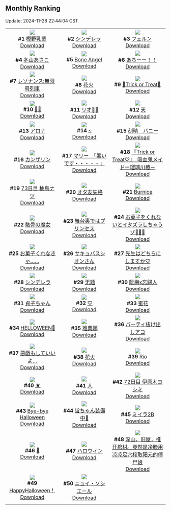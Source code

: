 ## Monthly Ranking
Update: 2024-11-28 22:44:04 CST

|      |      |      |
| :----: | :----: | :----: |
| ![](https://i.pixiv.re/c/240x480/img-master/img/2024/10/31/00/06/00/123830429_p0_master1200.jpg)<br>**#1** [樫野乳業](https://www.pixiv.net/artworks/123830429)<br>[Download](https://i.pixiv.re/img-original/img/2024/10/31/00/06/00/123830429_p0.png) | ![](https://i.pixiv.re/c/240x480/img-master/img/2024/10/31/14/17/46/123847807_p0_master1200.jpg)<br>**#2** [シンデレラ](https://www.pixiv.net/artworks/123847807)<br>[Download](https://i.pixiv.re/img-original/img/2024/10/31/14/17/46/123847807_p0.jpg) | ![](https://i.pixiv.re/c/240x480/img-master/img/2024/10/31/00/19/13/123831309_p0_master1200.jpg)<br>**#3** [フェルン](https://www.pixiv.net/artworks/123831309)<br>[Download](https://i.pixiv.re/img-original/img/2024/10/31/00/19/13/123831309_p0.png) |
| ![](https://i.pixiv.re/c/240x480/img-master/img/2024/10/31/17/00/02/123851330_p0_master1200.jpg)<br>**#4** [冬山あさこ](https://www.pixiv.net/artworks/123851330)<br>[Download](https://i.pixiv.re/img-original/img/2024/10/31/17/00/02/123851330_p0.png) | ![](https://i.pixiv.re/c/240x480/img-master/img/2024/10/30/00/20/54/123800575_p0_master1200.jpg)<br>**#5** [Bone Angel](https://www.pixiv.net/artworks/123800575)<br>[Download](https://i.pixiv.re/img-original/img/2024/10/30/00/20/54/123800575_p0.jpg) | ![](https://i.pixiv.re/c/240x480/img-master/img/2024/10/29/00/06/30/123771166_p0_master1200.jpg)<br>**#6** [あちーー！！](https://www.pixiv.net/artworks/123771166)<br>[Download](https://i.pixiv.re/img-original/img/2024/10/29/00/06/30/123771166_p0.jpg) |
| ![](https://i.pixiv.re/c/240x480/img-master/img/2024/10/31/18/22/30/123854352_p0_master1200.jpg)<br>**#7** [レゾナンス:無限号列車](https://www.pixiv.net/artworks/123854352)<br>[Download](https://i.pixiv.re/img-original/img/2024/10/31/18/22/30/123854352_p0.jpg) | ![](https://i.pixiv.re/c/240x480/img-master/img/2024/10/31/18/00/11/123853360_p0_master1200.jpg)<br>**#8** [花火](https://www.pixiv.net/artworks/123853360)<br>[Download](https://i.pixiv.re/img-original/img/2024/10/31/18/00/11/123853360_p0.jpg) | ![](https://i.pixiv.re/c/240x480/img-master/img/2024/10/31/11/49/40/123844597_p0_master1200.jpg)<br>**#9** [🎃Trick or Treat👻](https://www.pixiv.net/artworks/123844597)<br>[Download](https://i.pixiv.re/img-original/img/2024/10/31/11/49/40/123844597_p0.jpg) |
| ![](https://i.pixiv.re/c/240x480/img-master/img/2024/10/31/00/08/08/123830636_p0_master1200.jpg)<br>**#10** [💛🖤](https://www.pixiv.net/artworks/123830636)<br>[Download](https://i.pixiv.re/img-original/img/2024/10/31/00/08/08/123830636_p0.png) | ![](https://i.pixiv.re/c/240x480/img-master/img/2024/10/31/00/01/06/123829806_p0_master1200.jpg)<br>**#11** [リオ🎃🖤](https://www.pixiv.net/artworks/123829806)<br>[Download](https://i.pixiv.re/img-original/img/2024/10/31/00/01/06/123829806_p0.png) | ![](https://i.pixiv.re/c/240x480/img-master/img/2024/10/30/01/17/45/123802206_p0_master1200.jpg)<br>**#12** [天](https://www.pixiv.net/artworks/123802206)<br>[Download](https://i.pixiv.re/img-original/img/2024/10/30/01/17/45/123802206_p0.jpg) |
| ![](https://i.pixiv.re/c/240x480/img-master/img/2024/10/31/12/02/27/123844955_p0_master1200.jpg)<br>**#13** [アロナ](https://www.pixiv.net/artworks/123844955)<br>[Download](https://i.pixiv.re/img-original/img/2024/10/31/12/02/27/123844955_p0.jpg) | ![](https://i.pixiv.re/c/240x480/img-master/img/2024/11/01/00/00/20/123872215_p0_master1200.jpg)<br>**#14** [~](https://www.pixiv.net/artworks/123872215)<br>[Download](https://i.pixiv.re/img-original/img/2024/11/01/00/00/20/123872215_p0.jpg) | ![](https://i.pixiv.re/c/240x480/img-master/img/2024/10/31/00/00/52/123829762_p0_master1200.jpg)<br>**#15** [刻晴　バニー](https://www.pixiv.net/artworks/123829762)<br>[Download](https://i.pixiv.re/img-original/img/2024/10/31/00/00/52/123829762_p0.jpg) |
| ![](https://i.pixiv.re/c/240x480/img-master/img/2024/10/29/00/00/32/123770686_p0_master1200.jpg)<br>**#16** [カンザリン](https://www.pixiv.net/artworks/123770686)<br>[Download](https://i.pixiv.re/img-original/img/2024/10/29/00/00/32/123770686_p0.png) | ![](https://i.pixiv.re/c/240x480/img-master/img/2024/10/30/08/00/05/123807627_p0_master1200.jpg)<br>**#17** [マリー　「暑いです・・・・・」](https://www.pixiv.net/artworks/123807627)<br>[Download](https://i.pixiv.re/img-original/img/2024/10/30/08/00/05/123807627_p0.jpg) | ![](https://i.pixiv.re/c/240x480/img-master/img/2024/10/31/19/32/33/123857309_p0_master1200.jpg)<br>**#18** [『Trick or Treat♡』　吸血鬼メイドー瑠璃川椿－](https://www.pixiv.net/artworks/123857309)<br>[Download](https://i.pixiv.re/img-original/img/2024/10/31/19/32/33/123857309_p0.jpg) |
| ![](https://i.pixiv.re/c/240x480/img-master/img/2024/10/31/00/09/23/123830727_p0_master1200.jpg)<br>**#19** [73日目 柚鳥ナツ](https://www.pixiv.net/artworks/123830727)<br>[Download](https://i.pixiv.re/img-original/img/2024/10/31/00/09/23/123830727_p0.png) | ![](https://i.pixiv.re/c/240x480/img-master/img/2024/10/31/00/45/11/123832560_p0_master1200.jpg)<br>**#20** [オタ友失格](https://www.pixiv.net/artworks/123832560)<br>[Download](https://i.pixiv.re/img-original/img/2024/10/31/00/45/11/123832560_p0.png) | ![](https://i.pixiv.re/c/240x480/img-master/img/2024/11/02/18/55/30/123926060_p0_master1200.jpg)<br>**#21** [Burnice](https://www.pixiv.net/artworks/123926060)<br>[Download](https://i.pixiv.re/img-original/img/2024/11/02/18/55/30/123926060_p0.jpg) |
| ![](https://i.pixiv.re/c/240x480/img-master/img/2024/10/30/13/21/36/123812254_p0_master1200.jpg)<br>**#22** [骸骨の魔女](https://www.pixiv.net/artworks/123812254)<br>[Download](https://i.pixiv.re/img-original/img/2024/10/30/13/21/36/123812254_p0.jpg) | ![](https://i.pixiv.re/c/240x480/img-master/img/2024/10/29/00/00/23/123770652_p0_master1200.jpg)<br>**#23** [舞台裏ではプリンセス](https://www.pixiv.net/artworks/123770652)<br>[Download](https://i.pixiv.re/img-original/img/2024/10/29/00/00/23/123770652_p0.png) | ![](https://i.pixiv.re/c/240x480/img-master/img/2024/10/31/07/33/47/123840237_p0_master1200.jpg)<br>**#24** [お菓子をくれないとイタズラしちゃうゾ🎃🍬💫](https://www.pixiv.net/artworks/123840237)<br>[Download](https://i.pixiv.re/img-original/img/2024/10/31/07/33/47/123840237_p0.jpg) |
| ![](https://i.pixiv.re/c/240x480/img-master/img/2024/10/31/00/00/56/123829769_p0_master1200.jpg)<br>**#25** [お菓子くれなきゃ……](https://www.pixiv.net/artworks/123829769)<br>[Download](https://i.pixiv.re/img-original/img/2024/10/31/00/00/56/123829769_p0.jpg) | ![](https://i.pixiv.re/c/240x480/img-master/img/2024/11/01/00/02/54/123872649_p0_master1200.jpg)<br>**#26** [サキュバスシオンさん](https://www.pixiv.net/artworks/123872649)<br>[Download](https://i.pixiv.re/img-original/img/2024/11/01/00/02/54/123872649_p0.png) | ![](https://i.pixiv.re/c/240x480/img-master/img/2024/10/31/10/23/43/123829990_p0_master1200.jpg)<br>**#27** [先生はどちらにしますか♡](https://www.pixiv.net/artworks/123829990)<br>[Download](https://i.pixiv.re/img-original/img/2024/10/31/10/23/43/123829990_p0.jpg) |
| ![](https://i.pixiv.re/c/240x480/img-master/img/2024/11/01/00/00/56/123872366_p0_master1200.jpg)<br>**#28** [シンデレラ](https://www.pixiv.net/artworks/123872366)<br>[Download](https://i.pixiv.re/img-original/img/2024/11/01/00/00/56/123872366_p0.jpg) | ![](https://i.pixiv.re/c/240x480/img-master/img/2024/10/30/14/56/11/123813671_p0_master1200.jpg)<br>**#29** [无题](https://www.pixiv.net/artworks/123813671)<br>[Download](https://i.pixiv.re/img-original/img/2024/10/30/14/56/11/123813671_p0.png) | ![](https://i.pixiv.re/c/240x480/img-master/img/2024/11/01/18/08/50/123893681_p0_master1200.jpg)<br>**#30** [阮梅x忘歸人](https://www.pixiv.net/artworks/123893681)<br>[Download](https://i.pixiv.re/img-original/img/2024/11/01/18/08/50/123893681_p0.jpg) |
| ![](https://i.pixiv.re/c/240x480/img-master/img/2024/10/30/19/51/34/123820308_p0_master1200.jpg)<br>**#31** [貞子ちゃん](https://www.pixiv.net/artworks/123820308)<br>[Download](https://i.pixiv.re/img-original/img/2024/10/30/19/51/34/123820308_p0.jpg) | ![](https://i.pixiv.re/c/240x480/img-master/img/2024/10/29/00/06/30/123771167_p0_master1200.jpg)<br>**#32** [♡](https://www.pixiv.net/artworks/123771167)<br>[Download](https://i.pixiv.re/img-original/img/2024/10/29/00/06/30/123771167_p0.png) | ![](https://i.pixiv.re/c/240x480/img-master/img/2024/10/30/00/01/04/123799640_p0_master1200.jpg)<br>**#33** [蜜花](https://www.pixiv.net/artworks/123799640)<br>[Download](https://i.pixiv.re/img-original/img/2024/10/30/00/01/04/123799640_p0.jpg) |
| ![](https://i.pixiv.re/c/240x480/img-master/img/2024/10/31/20/03/29/123858230_p0_master1200.jpg)<br>**#34** [HELLOWEEN🎃](https://www.pixiv.net/artworks/123858230)<br>[Download](https://i.pixiv.re/img-original/img/2024/10/31/20/03/29/123858230_p0.png) | ![](https://i.pixiv.re/c/240x480/img-master/img/2024/10/31/18/05/51/123853722_p0_master1200.jpg)<br>**#35** [雅典娜](https://www.pixiv.net/artworks/123853722)<br>[Download](https://i.pixiv.re/img-original/img/2024/10/31/18/05/51/123853722_p0.jpg) | ![](https://i.pixiv.re/c/240x480/img-master/img/2024/10/30/00/06/01/123799993_p0_master1200.jpg)<br>**#36** [パーティ抜け出しアコ](https://www.pixiv.net/artworks/123799993)<br>[Download](https://i.pixiv.re/img-original/img/2024/10/30/00/06/01/123799993_p0.jpg) |
| ![](https://i.pixiv.re/c/240x480/img-master/img/2024/10/31/22/24/15/123866330_p0_master1200.jpg)<br>**#37** [悪戯もしていいよ…](https://www.pixiv.net/artworks/123866330)<br>[Download](https://i.pixiv.re/img-original/img/2024/10/31/22/24/15/123866330_p0.png) | ![](https://i.pixiv.re/c/240x480/img-master/img/2024/11/01/00/13/58/123873428_p0_master1200.jpg)<br>**#38** [花火](https://www.pixiv.net/artworks/123873428)<br>[Download](https://i.pixiv.re/img-original/img/2024/11/01/00/13/58/123873428_p0.jpg) | ![](https://i.pixiv.re/c/240x480/img-master/img/2024/10/30/01/24/42/123802386_p0_master1200.jpg)<br>**#39** [Rio](https://www.pixiv.net/artworks/123802386)<br>[Download](https://i.pixiv.re/img-original/img/2024/10/30/01/24/42/123802386_p0.png) |
| ![](https://i.pixiv.re/c/240x480/img-master/img/2024/10/31/00/28/56/123831811_p0_master1200.jpg)<br>**#40** [★](https://www.pixiv.net/artworks/123831811)<br>[Download](https://i.pixiv.re/img-original/img/2024/10/31/00/28/56/123831811_p0.png) | ![](https://i.pixiv.re/c/240x480/img-master/img/2024/11/01/00/03/06/123872674_p0_master1200.jpg)<br>**#41** [人](https://www.pixiv.net/artworks/123872674)<br>[Download](https://i.pixiv.re/img-original/img/2024/11/01/00/03/06/123872674_p0.jpg) | ![](https://i.pixiv.re/c/240x480/img-master/img/2024/10/30/00/03/37/123799849_p0_master1200.jpg)<br>**#42** [72日目 伊原木ヨシミ](https://www.pixiv.net/artworks/123799849)<br>[Download](https://i.pixiv.re/img-original/img/2024/10/30/00/03/37/123799849_p0.png) |
| ![](https://i.pixiv.re/c/240x480/img-master/img/2024/11/01/20/20/00/123897550_p0_master1200.jpg)<br>**#43** [Bye-bye Halloween](https://www.pixiv.net/artworks/123897550)<br>[Download](https://i.pixiv.re/img-original/img/2024/11/01/20/20/00/123897550_p0.jpg) | ![](https://i.pixiv.re/c/240x480/img-master/img/2024/11/02/18/15/31/123926566_p0_master1200.jpg)<br>**#44** [蛍ちゃん装備中👚](https://www.pixiv.net/artworks/123926566)<br>[Download](https://i.pixiv.re/img-original/img/2024/11/02/18/15/31/123926566_p0.jpg) | ![](https://i.pixiv.re/c/240x480/img-master/img/2024/10/29/21/30/44/123794194_p0_master1200.jpg)<br>**#45** [ミイラ2B](https://www.pixiv.net/artworks/123794194)<br>[Download](https://i.pixiv.re/img-original/img/2024/10/29/21/30/44/123794194_p0.jpg) |
| ![](https://i.pixiv.re/c/240x480/img-master/img/2024/10/31/00/00/37/123829711_p0_master1200.jpg)<br>**#46** [👻](https://www.pixiv.net/artworks/123829711)<br>[Download](https://i.pixiv.re/img-original/img/2024/10/31/00/00/37/123829711_p0.jpg) | ![](https://i.pixiv.re/c/240x480/img-master/img/2024/10/31/22/04/43/123865229_p0_master1200.jpg)<br>**#47** [ハロウィン](https://www.pixiv.net/artworks/123865229)<br>[Download](https://i.pixiv.re/img-original/img/2024/10/31/22/04/43/123865229_p0.png) | ![](https://i.pixiv.re/c/240x480/img-master/img/2024/10/31/18/59/45/123855785_p0_master1200.jpg)<br>**#48** [深山，旧屋，推开棺材。竟然是冷脸用凉凉足穴榨取阳元的僵尸娘](https://www.pixiv.net/artworks/123855785)<br>[Download](https://i.pixiv.re/img-original/img/2024/10/31/18/59/45/123855785_p0.jpg) |
| ![](https://i.pixiv.re/c/240x480/img-master/img/2024/10/31/18/54/08/123855584_p0_master1200.jpg)<br>**#49** [HappyHalloween！](https://www.pixiv.net/artworks/123855584)<br>[Download](https://i.pixiv.re/img-original/img/2024/10/31/18/54/08/123855584_p0.jpg) | ![](https://i.pixiv.re/c/240x480/img-master/img/2024/11/01/00/00/21/123872217_p0_master1200.jpg)<br>**#50** [ニュイ・ソシエール](https://www.pixiv.net/artworks/123872217)<br>[Download](https://i.pixiv.re/img-original/img/2024/11/01/00/00/21/123872217_p0.png) |
|      |
